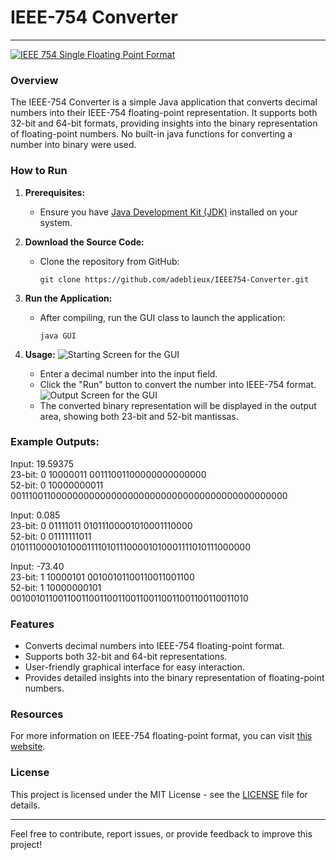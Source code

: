 # IEEE-754 Converter
---
[![IEEE 754 Single Floating Point Format](http://upload.wikimedia.org/wikipedia/commons/thumb/e/e8/IEEE_754_Single_Floating_Point_Format.svg/2000px-IEEE_754_Single_Floating_Point_Format.svg.png)](http://upload.wikimedia.org/wikipedia/commons/thumb/e/e8/IEEE_754_Single_Floating_Point_Format.svg/2000px-IEEE_754_Single_Floating_Point_Format.svg.png)

### Overview

The IEEE-754 Converter is a simple Java application that converts decimal numbers into their IEEE-754 floating-point representation. It supports both 32-bit and 64-bit formats, providing insights into the binary representation of floating-point numbers. No built-in java functions for converting a number into binary were used.

### How to Run

1. **Prerequisites:**
    - Ensure you have [Java Development Kit (JDK)](https://openjdk.org/) installed on your system.

2. **Download the Source Code:**
    - Clone the repository from GitHub:
      ```
      git clone https://github.com/adeblieux/IEEE754-Converter.git
      ```

3. **Run the Application:**
    - After compiling, run the GUI class to launch the application:
      ```
      java GUI
      ```

4. **Usage:**
   ![Starting Screen for the GUI](/img/Input.jpg)
    - Enter a decimal number into the input field.
    - Click the "Run" button to convert the number into IEEE-754 format.
   ![Output Screen for the GUI](/img/Output.jpg)
    - The converted binary representation will be displayed in the output area, showing both 23-bit and 52-bit mantissas.

### Example Outputs:
Input: 19.59375 <br>
23-bit: 0 10000011 00111001100000000000000 <br>
52-bit: 0 10000000011 0011100110000000000000000000000000000000000000000000 <br>

Input: 0.085 <br>
23-bit: 0 01111011 01011100001010001110000 <br>
52-bit: 0 01111111011 0101110000101000111101011100001010001111010111000000 <br>

Input: -73.40<br>
23-bit: 1 10000101 00100101100110011001100<br>
52-bit: 1 10000000101 0010010110011001100110011001100110011001100110011010 <br>

### Features

- Converts decimal numbers into IEEE-754 floating-point format.
- Supports both 32-bit and 64-bit representations.
- User-friendly graphical interface for easy interaction.
- Provides detailed insights into the binary representation of floating-point numbers.

### Resources

For more information on IEEE-754 floating-point format, you can visit [this website](https://chortle.ccsu.edu/AssemblyTutorial/Chapter-30/ass30_01.html).

### License

This project is licensed under the MIT License - see the [LICENSE](LICENSE) file for details.

---

Feel free to contribute, report issues, or provide feedback to improve this project!
